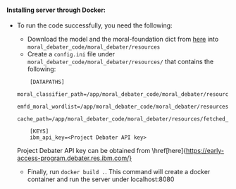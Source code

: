 #### Installing server through Docker:
- To run the code successfully, you need the following:
	- Download the model and the moral-foundation dict from [here](https://drive.google.com/drive/folders/1ytIG3S4FFEDMCLFR23iLcv11HbrhhHuF?usp=sharing) into `moral_debater_code/moral_debater/resources`
	- Create a `config.ini` file under `moral_debater_code/moral_debater/resources/` that contains the following:
	```
		[DATAPATHS]
		moral_classifier_path=/app/moral_debater_code/moral_debater/resources/moral_classifier
		emfd_moral_wordlist=/app/moral_debater_code/moral_debater/resources/eMFD_wordlist.csv
		cache_path=/app/moral_debater_code/moral_debater/resources/fetched_arguments.json

		[KEYS]
		ibm_api_key=<Project Debater API key>
	```
	Project Debater API key can be obtained from \href[here]{https://early-access-program.debater.res.ibm.com/}

	- Finally, run `docker build .`. This command will create a docker container and run the server under localhost:8080